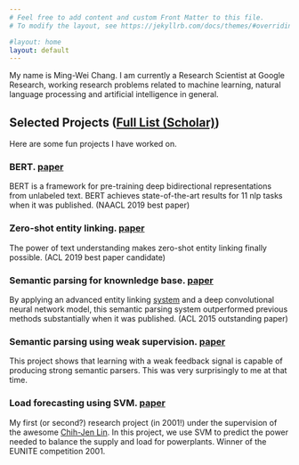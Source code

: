 ```yaml
---
# Feel free to add content and custom Front Matter to this file.
# To modify the layout, see https://jekyllrb.com/docs/themes/#overriding-theme-defaults

#layout: home
layout: default
---
```



My name is Ming-Wei Chang. I am currently a Research Scientist at Google Research, working research problems related to machine learning, natural language processing and artificial intelligence in general.

## Selected Projects ([Full List (Scholar)](https://scholar.google.com/citations?user=GiCqMFkAAAAJ&hl=en&oi=ao))

Here are some fun projects I have worked on.

### **BERT**. [paper](https://arxiv.org/abs/1810.04805)

 BERT is a framework for pre-training deep bidirectional representations from unlabeled text. BERT achieves state-of-the-art results for 11 nlp tasks when it was published.
(NAACL 2019 best paper)

### Zero-shot entity linking. [paper](https://arxiv.org/abs/1906.07348)

The power of text understanding makes zero-shot entity linking finally possible. (ACL 2019 best paper candidate)

### Semantic parsing for knownledge base. [paper](https://www.microsoft.com/en-us/research/publication/semantic-parsing-via-staged-query-graph-generation-question-answering-with-knowledge-base/)

By applying an advanced entity linking [system](https://arxiv.org/abs/1609.08075) and a deep convolutional neural network model, this semantic parsing system outperformed previous methods substantially when it was published. (ACL 2015 outstanding paper)

### Semantic parsing using weak supervision. [paper](https://www.aclweb.org/anthology/W10-2903.pdf)

This project shows that learning with a weak feedback signal is capable of producing strong semantic parsers. This was very surprisingly to me at that time.

### Load forecasting using SVM. [paper](https://ieeexplore.ieee.org/abstract/document/1350819/)

My first (or second?) research project (in 2001!) under the supervision of the awesome [Chih-Jen Lin](https://www.csie.ntu.edu.tw/~cjlin/). In this project, we use SVM to predict the power needed to balance the supply and load for powerplants. Winner of the EUNITE competition 2001.


